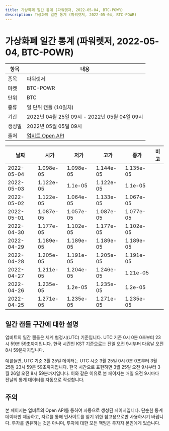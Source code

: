 ```yaml
---
title: 가상화폐 일간 통계 (파워렛저, 2022-05-04, BTC-POWR)
description: 가상화폐 일간 통계 (파워렛저, 2022-05-04, BTC-POWR)
---
```



가상화폐 일간 통계 (파워렛저, 2022-05-04, BTC-POWR)
===

|항목|내용|
|--|--|
|종목|파워렛저|
|마켓|BTC-POWR|
|단위|BTC|
|종류|일 단위 캔들 (10일치)|
|기간|2022년 04월 25일 09시 - 2022년 05월 04일 09시|
|생성일|2022년 05월 05일 09시|
|출처|[업비트 Open API](https://docs.upbit.com)|


|날짜|시가|저가|고가|종가|비고|
|--|--|--|--|--|--|
|2022-05-04|1.098e-05|1.098e-05|1.144e-05|1.135e-05|    |
|2022-05-03|1.122e-05|1.1e-05|1.122e-05|1.1e-05|    |
|2022-05-02|1.122e-05|1.064e-05|1.133e-05|1.067e-05|    |
|2022-05-01|1.087e-05|1.057e-05|1.087e-05|1.077e-05|    |
|2022-04-30|1.177e-05|1.102e-05|1.177e-05|1.102e-05|    |
|2022-04-29|1.189e-05|1.189e-05|1.189e-05|1.189e-05|    |
|2022-04-28|1.205e-05|1.191e-05|1.205e-05|1.191e-05|    |
|2022-04-27|1.211e-05|1.204e-05|1.246e-05|1.21e-05|    |
|2022-04-26|1.235e-05|1.2e-05|1.235e-05|1.2e-05|    |
|2022-04-25|1.271e-05|1.235e-05|1.271e-05|1.235e-05|    |


일간 캔들 구간에 대한 설명
---


업비트의 일간 캔들은 세계 협정시(UTC) 기준입니다. 
UTC 기준 0시 0분 0초부터 23시 59분 59초까지입니다. 
한국 시간인 KST 기준으로는 전일 오전 9시부터 다음날 오전 8시 59분까지입니다. 


예를들면, UTC 기준 3월 25일 데이터는 UTC 시준 3월 25일 0시 0분 0초부터 3월 25일 23시 59분 59초까지입니다. 
한국 시간으로 표현하면 3월 25일 오전 9시부터 3월 26일 오전 8시 59분까지입니다. 
이와 같은 이유로 본 페이지는 매일 오전 9시마다 전날의 통계 데이터를 자동으로 작성합니다. 


주의
---


본 페이지는 업비트의 Open API를 통하여 자동으로 생성된 페이지입니다. 
단순한 통계 데이터만 제공하고, 자료를 통해 인사이트를 얻기 위한 참고용으로만 사용하시기 바랍니다. 
투자를 권유하는 것은 아니며, 투자에 대한 모든 책임은 투자자 본인에게 있습니다. 
